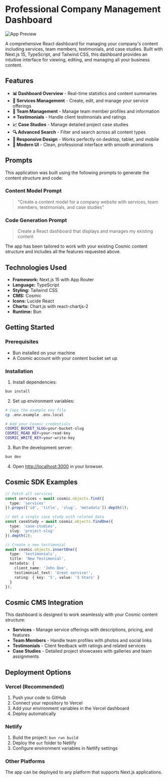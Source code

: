 # Professional Company Management Dashboard

![App Preview](https://imgix.cosmicjs.com/d45478c0-8729-11f0-822a-71b898000c45-photo-1460925895917-afdab827c52f-1756727417216.jpg?w=1200&h=300&fit=crop&auto=format,compress)

A comprehensive React dashboard for managing your company's content including services, team members, testimonials, and case studies. Built with Next.js 15, TypeScript, and Tailwind CSS, this dashboard provides an intuitive interface for viewing, editing, and managing all your business content.

## Features

- **📊 Dashboard Overview** - Real-time statistics and content summaries
- **🔧 Services Management** - Create, edit, and manage your service offerings
- **👥 Team Management** - Manage team member profiles and information
- **⭐ Testimonials** - Handle client testimonials and ratings
- **📈 Case Studies** - Manage detailed project case studies
- **🔍 Advanced Search** - Filter and search across all content types
- **📱 Responsive Design** - Works perfectly on desktop, tablet, and mobile
- **🎨 Modern UI** - Clean, professional interface with smooth animations

<!-- CLONE_PROJECT_BUTTON -->

## Prompts

This application was built using the following prompts to generate the content structure and code:

### Content Model Prompt

> "Create a content model for a company website with services, team members, testimonials, and case studies"

### Code Generation Prompt

> Create a React dashboard that displays and manages my existing content

The app has been tailored to work with your existing Cosmic content structure and includes all the features requested above.

## Technologies Used

- **Framework:** Next.js 15 with App Router
- **Language:** TypeScript
- **Styling:** Tailwind CSS
- **CMS:** Cosmic
- **Icons:** Lucide React
- **Charts:** Chart.js with react-chartjs-2
- **Runtime:** Bun

## Getting Started

### Prerequisites

- Bun installed on your machine
- A Cosmic account with your content bucket set up

### Installation

1. Install dependencies:
```bash
bun install
```

2. Set up environment variables:
```bash
# Copy the example env file
cp .env.example .env.local

# Add your Cosmic credentials
COSMIC_BUCKET_SLUG=your-bucket-slug
COSMIC_READ_KEY=your-read-key
COSMIC_WRITE_KEY=your-write-key
```

3. Run the development server:
```bash
bun dev
```

4. Open [http://localhost:3000](http://localhost:3000) in your browser.

## Cosmic SDK Examples

```typescript
// Fetch all services
const services = await cosmic.objects.find({
  type: 'services'
}).props(['id', 'title', 'slug', 'metadata']).depth(1);

// Get a single case study with related data
const caseStudy = await cosmic.objects.findOne({
  type: 'case-studies',
  slug: 'project-slug'
}).depth(2);

// Create a new testimonial
await cosmic.objects.insertOne({
  type: 'testimonials',
  title: 'New Testimonial',
  metadata: {
    client_name: 'John Doe',
    testimonial_text: 'Great service!',
    rating: { key: '5', value: '5 Stars' }
  }
});
```

## Cosmic CMS Integration

This dashboard is designed to work seamlessly with your Cosmic content structure:

- **Services** - Manage service offerings with descriptions, pricing, and features
- **Team Members** - Handle team profiles with photos and social links
- **Testimonials** - Client feedback with ratings and related services
- **Case Studies** - Detailed project showcases with galleries and team assignments

## Deployment Options

### Vercel (Recommended)
1. Push your code to GitHub
2. Connect your repository to Vercel
3. Add your environment variables in the Vercel dashboard
4. Deploy automatically

### Netlify
1. Build the project: `bun run build`
2. Deploy the `out` folder to Netlify
3. Configure environment variables in Netlify settings

### Other Platforms
The app can be deployed to any platform that supports Next.js applications.
